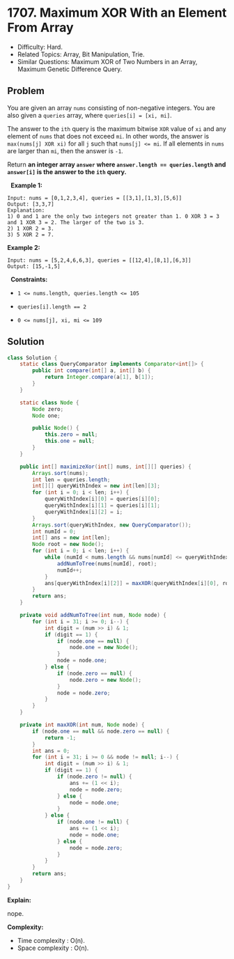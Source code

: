 # 1707. Maximum XOR With an Element From Array

- Difficulty: Hard.
- Related Topics: Array, Bit Manipulation, Trie.
- Similar Questions: Maximum XOR of Two Numbers in an Array, Maximum Genetic Difference Query.

## Problem

You are given an array ```nums``` consisting of non-negative integers. You are also given a ```queries``` array, where ```queries[i] = [xi, mi]```.

The answer to the ```ith``` query is the maximum bitwise ```XOR``` value of ```xi``` and any element of ```nums``` that does not exceed ```mi```. In other words, the answer is ```max(nums[j] XOR xi)``` for all ```j``` such that ```nums[j] <= mi```. If all elements in ```nums``` are larger than ```mi```, then the answer is ```-1```.

Return **an integer array **```answer```** where **```answer.length == queries.length```** and **```answer[i]```** is the answer to the **```ith```** query.**

 
**Example 1:**

```
Input: nums = [0,1,2,3,4], queries = [[3,1],[1,3],[5,6]]
Output: [3,3,7]
Explanation:
1) 0 and 1 are the only two integers not greater than 1. 0 XOR 3 = 3 and 1 XOR 3 = 2. The larger of the two is 3.
2) 1 XOR 2 = 3.
3) 5 XOR 2 = 7.
```

**Example 2:**

```
Input: nums = [5,2,4,6,6,3], queries = [[12,4],[8,1],[6,3]]
Output: [15,-1,5]
```

 
**Constraints:**


	
- ```1 <= nums.length, queries.length <= 105```
	
- ```queries[i].length == 2```
	
- ```0 <= nums[j], xi, mi <= 109```



## Solution

```java
class Solution {
    static class QueryComparator implements Comparator<int[]> {
        public int compare(int[] a, int[] b) {
            return Integer.compare(a[1], b[1]);
        }
    }

    static class Node {
        Node zero;
        Node one;

        public Node() {
            this.zero = null;
            this.one = null;
        }
    }

    public int[] maximizeXor(int[] nums, int[][] queries) {
        Arrays.sort(nums);
        int len = queries.length;
        int[][] queryWithIndex = new int[len][3];
        for (int i = 0; i < len; i++) {
            queryWithIndex[i][0] = queries[i][0];
            queryWithIndex[i][1] = queries[i][1];
            queryWithIndex[i][2] = i;
        }
        Arrays.sort(queryWithIndex, new QueryComparator());
        int numId = 0;
        int[] ans = new int[len];
        Node root = new Node();
        for (int i = 0; i < len; i++) {
            while (numId < nums.length && nums[numId] <= queryWithIndex[i][1]) {
                addNumToTree(nums[numId], root);
                numId++;
            }
            ans[queryWithIndex[i][2]] = maxXOR(queryWithIndex[i][0], root);
        }
        return ans;
    }

    private void addNumToTree(int num, Node node) {
        for (int i = 31; i >= 0; i--) {
            int digit = (num >> i) & 1;
            if (digit == 1) {
                if (node.one == null) {
                    node.one = new Node();
                }
                node = node.one;
            } else {
                if (node.zero == null) {
                    node.zero = new Node();
                }
                node = node.zero;
            }
        }
    }

    private int maxXOR(int num, Node node) {
        if (node.one == null && node.zero == null) {
            return -1;
        }
        int ans = 0;
        for (int i = 31; i >= 0 && node != null; i--) {
            int digit = (num >> i) & 1;
            if (digit == 1) {
                if (node.zero != null) {
                    ans += (1 << i);
                    node = node.zero;
                } else {
                    node = node.one;
                }
            } else {
                if (node.one != null) {
                    ans += (1 << i);
                    node = node.one;
                } else {
                    node = node.zero;
                }
            }
        }
        return ans;
    }
}
```

**Explain:**

nope.

**Complexity:**

* Time complexity : O(n).
* Space complexity : O(n).

